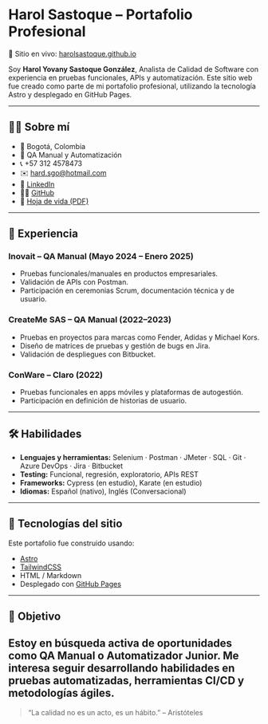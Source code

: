 # Harol Sastoque – Portafolio Profesional

🚀 Sitio en vivo: [harolsastoque.github.io](https://harolsastoque.github.io/HarolSastoque/)

Soy **Harol Yovany Sastoque González**, Analista de Calidad de Software con experiencia en pruebas funcionales, APIs y automatización. Este sitio web fue creado como parte de mi portafolio profesional, utilizando la tecnología Astro y desplegado en GitHub Pages.

---

## 👨‍💻 Sobre mí

- 📍 Bogotá, Colombia
- 🧪 QA Manual y Automatización
- 📞 +57 312 4578473
- ✉️ [hard.sgo@hotmail.com](mailto:hard.sgo@hotmail.com)
- 🔗 [LinkedIn](https://www.linkedin.com/in/harolsastoque/)
- 🧑‍💻 [GitHub](https://github.com/HarolSastoque)
- 📄 [Hoja de vida (PDF)](./cv-harol-sastoque.pdf)



---

## 💼 Experiencia

### Inovait – QA Manual (Mayo 2024 – Enero 2025)
- Pruebas funcionales/manuales en productos empresariales.
- Validación de APIs con Postman.
- Participación en ceremonias Scrum, documentación técnica y de usuario.

### CreateMe SAS – QA Manual (2022–2023)
- Pruebas en proyectos para marcas como Fender, Adidas y Michael Kors.
- Diseño de matrices de pruebas y gestión de bugs en Jira.
- Validación de despliegues con Bitbucket.

### ConWare – Claro (2022)
- Pruebas funcionales en apps móviles y plataformas de autogestión.
- Participación en definición de historias de usuario.

---

## 🛠️ Habilidades

- **Lenguajes y herramientas:** Selenium · Postman · JMeter · SQL · Git · Azure DevOps · Jira · Bitbucket
- **Testing:** Funcional, regresión, exploratorio, APIs REST
- **Frameworks:** Cypress (en estudio), Karate (en estudio)
- **Idiomas:** Español (nativo), Inglés (Conversacional)

---

## 🧰 Tecnologías del sitio

Este portafolio fue construido usando:

- [Astro](https://astro.build/)
- [TailwindCSS](https://tailwindcss.com/)
- HTML / Markdown
- Desplegado con [GitHub Pages](https://pages.github.com/)

---

## 🎯 Objetivo

Estoy en búsqueda activa de oportunidades como QA Manual o Automatizador Junior. Me interesa seguir desarrollando habilidades en pruebas automatizadas, herramientas CI/CD y metodologías ágiles.
---
> “La calidad no es un acto, es un hábito.” – Aristóteles
